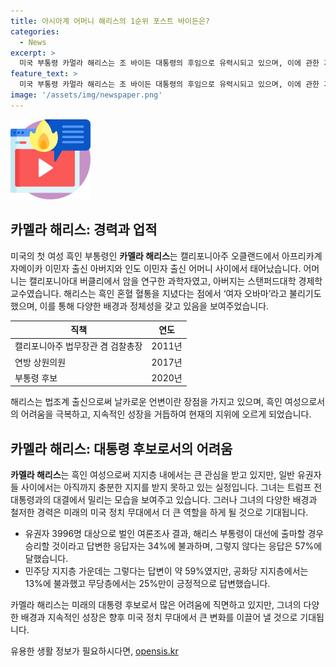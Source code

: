 ```yaml
---
title: 아시아계 어머니 해리스의 1순위 포스트 바이든은?
categories:
  - News
excerpt: >
  미국 부통령 카멀라 해리스는 조 바이든 대통령의 후임으로 유력시되고 있으며, 이에 관한 기사가 화제다. 해리스는 미국의 첫 여성 흑인 부통령 후보로, 사람들은 그녀의 과거와 정치 경력에 주목한다. 그러나 대중적 지지를 얻지 못하고 있다는 지적도 있으며, 여론조사에서의 결과도 그를 반증한다.
feature_text: >
  미국 부통령 카멀라 해리스는 조 바이든 대통령의 후임으로 유력시되고 있으며, 이에 관한 기사가 화제다. 해리스는 미국의 첫 여성 흑인 부통령 후보로, 사람들은 그녀의 과거와 정치 경력에 주목한다. 그러나 대중적 지지를 얻지 못하고 있다는 지적도 있으며, 여론조사에서의 결과도 그를 반증한다.
image: '/assets/img/newspaper.png'
---
```


<p><img src="/assets/img/news.png" alt="rentncar 속보" /></p>

<h2 data-ke-size="size26">카멜라 해리스: 경력과 업적</h2>

<p data-ke-size="size16">미국의 첫 여성 흑인 부통령인 <b>카멜라 해리스</b>는 캘리포니아주 오클랜드에서 아프리카계 자메이카 이민자 출신 아버지와 인도 이민자 출신 어머니 사이에서 태어났습니다. 어머니는 캘리포니아대 버클리에서 암을 연구한 과학자였고, 아버지는 스탠퍼드대학 경제학 교수였습니다. 해리스는 흑인 혼혈 혈통을 지녔다는 점에서 ‘여자 오바마’라고 불리기도 했으며, 이를 통해 다양한 배경과 정체성을 갖고 있음을 보여주었습니다.</p>

<table>
<thead>
<tr>
<th>직책</th>
<th>연도</th>
</tr>
</thead>
<tbody>
<tr>
<td>캘리포니아주 법무장관 겸 검찰총장</td>
<td>2011년</td>
</tr>
<tr>
<td>연방 상원의원</td>
<td>2017년</td>
</tr>
<tr>
<td>부통령 후보</td>
<td>2020년</td>
</tr>
</tbody>
</table>

<p data-ke-size="size16">해리스는 법조계 출신으로써 날카로운 언변이란 장점을 가지고 있으며, 흑인 여성으로서의 어려움을 극복하고, 지속적인 성장을 거듭하여 현재의 지위에 오르게 되었습니다.</p>

<h2 data-ke-size="size26">카멜라 해리스: 대통령 후보로서의 어려움</h2>

<p data-ke-size="size16"><b>카멜라 해리스</b>는 흑인 여성으로써 지지층 내에서는 큰 관심을 받고 있지만, 일반 유권자들 사이에서는 아직까지 충분한 지지를 받지 못하고 있는 실정입니다. 그녀는 트럼프 전 대통령과의 대결에서 밀리는 모습을 보여주고 있습니다. 그러나 그녀의 다양한 배경과 철저한 경력은 미래의 미국 정치 무대에서 더 큰 역할을 하게 될 것으로 기대됩니다.</p>

<ul>
<li>유권자 3996명 대상으로 벌인 여론조사 결과, 해리스 부통령이 대선에 출마할 경우 승리할 것이라고 답변한 응답자는 34%에 불과하며, 그렇지 않다는 응답은 57%에 달했습니다.</li>
<li>민주당 지지층 가운데는 그렇다는 답변이 약 59%였지만, 공화당 지지층에서는 13%에 불과했고 무당층에서는 25%만이 긍정적으로 답변했습니다.</li>
</ul>

<p data-ke-size="size16">카멜라 해리스는 미래의 대통령 후보로서 많은 어려움에 직면하고 있지만, 그녀의 다양한 배경과 지속적인 성장은 향후 미국 정치 무대에서 큰 변화를 이끌어 낼 것으로 기대됩니다.</p>
유용한 생활 정보가 필요하시다면, <a href="https://opensis.kr" rel="dofollow">opensis.kr</a>


